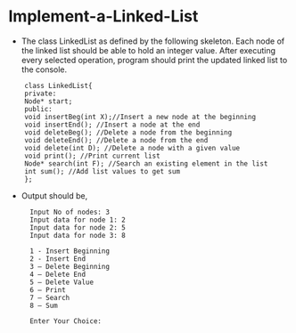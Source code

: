 # Implement-a-Linked-List

* The class LinkedList as defined by the following skeleton. Each node of the linked list should be able to hold an integer value. After executing every selected operation, program should print the updated linked list to the console.

```
	class LinkedList{
	private:
	Node* start;
	public:
	void insertBeg(int X);//Insert a new node at the beginning
	void insertEnd(); //Insert a node at the end
	void deleteBeg(); //Delete a node from the beginning
	void deleteEnd(); //Delete a node from the end
	void delete(int D); //Delete a node with a given value
	void print(); //Print current list
	Node* search(int F); //Search an existing element in the list
	int sum(); //Add list values to get sum
	};
```


* Output should be,

		Input No of nodes: 3 
		Input data for node 1: 2 
		Input data for node 2: 5 
		Input data for node 3: 8 

		1 - Insert Beginning 
		2 - Insert End 
		3 – Delete Beginning 
		4 – Delete End 
		5 – Delete Value 
		6 – Print 
		7 – Search 
		8 – Sum 
	
		Enter Your Choice: